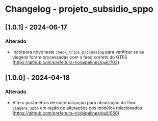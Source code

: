 # Changelog - projeto_subsidio_sppo

## [1.0.1] - 2024-06-17

### Alterado

- Incorpora novo teste `check_trips_processing` para verificar se as viagens foram processadas com o feed correto do GTFS (https://github.com/prefeitura-rio/pipelines/pull/703)


## [1.0.0] - 2024-04-18

### Alterado

- Altera parâmetros de materialização para otimização do flow `viagens_sppo` em razão de alterações dos modelos relacionados (https://github.com/prefeitura-rio/pipelines/pull/656)